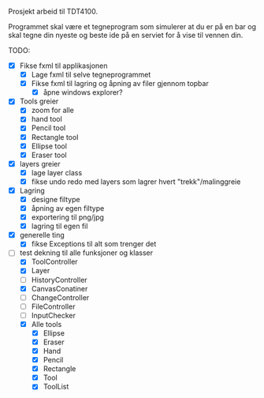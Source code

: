 Prosjekt arbeid til TDT4100.

Programmet skal være et tegneprogram som simulerer at du er på en bar og skal tegne din nyeste og beste ide på en serviet for å vise til vennen din.

TODO:

- [x] Fikse fxml til applikasjonen
    * [x] Lage fxml til selve tegneprogrammet 
    * [x] Fikse fxml til lagring og åpning av filer gjennom topbar
        * [x] åpne windows explorer?
- [x] Tools greier
    * [x] zoom for alle
    * [x] hand tool
    * [x] Pencil tool
    * [x] Rectangle tool
    * [x] Ellipse tool
    * [x] Eraser tool
- [x] layers greier
    * [x] lage layer class
    * [x] fikse undo redo med layers som lagrer hvert "trekk"/malinggreie
- [x] Lagring
    * [x] designe filtype
    * [x] åpning av egen filtype
    * [x] exportering til png/jpg
    * [x] lagring til egen fil
- [x] generelle ting
    * [x] fikse Exceptions til alt som trenger det
- [ ] test dekning til alle funksjoner og klasser
    * [x] ToolController
    * [x] Layer
    * [ ] HistoryController
    * [x] CanvasConatiner
    * [ ] ChangeController
    * [ ] FileController
    * [ ] InputChecker
    * [x] Alle tools
        * [x] Ellipse
        * [x] Eraser
        * [x] Hand
        * [x] Pencil
        * [x] Rectangle
        * [x] Tool
        * [x] ToolList
